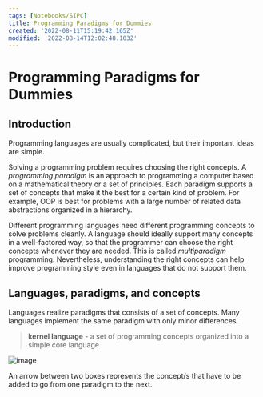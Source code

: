 ```yaml
---
tags: [Notebooks/SIPC]
title: Programming Paradigms for Dummies
created: '2022-08-11T15:19:42.165Z'
modified: '2022-08-14T12:02:48.103Z'
---
```


# Programming Paradigms for Dummies

## Introduction

Programming languages are usually complicated, but their important ideas are simple. 

Solving a programming problem requires choosing the right concepts. A _programming paradigm_ is an approach to programming a computer based on a mathematical theory or a set of principles. Each paradigm supports a set of concepts that make it the best for a certain kind of problem. For example, OOP is best for problems with a large number of related data abstractions organized in a hierarchy. 

Different programming languages need different programming concepts to solve problems cleanly. A language should ideally support many concepts in a well-factored way, so that the programmer can choose the right concepts whenever they are needed. This is called _multiparadigm_ programming. Nevertheless, understanding the right concepts can help improve programming style even in languages that do not support them.

## Languages, paradigms, and concepts

Languages realize paradigms that consists of a set of concepts. Many languages implement the same paradigm with only minor differences.

> __kernel language__ - a set of programming concepts organized into a simple core language

![image](https://user-images.githubusercontent.com/68677613/184536037-bafd7f77-559c-4007-92d0-196e77f1a92f.png)

An arrow between two boxes represents the concept/s that have to be added to go from one paradigm to the next.
